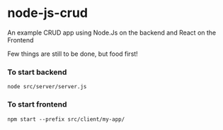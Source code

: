# node-js-crud
An example CRUD app using Node.Js on the backend and React on the Frontend

Few things are still to be done, but food first!

### To start backend
``node src/server/server.js``

### To start frontend
``npm start --prefix src/client/my-app/``